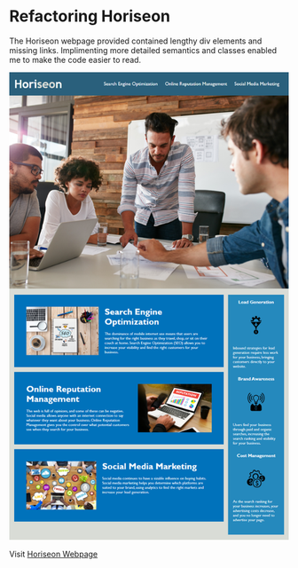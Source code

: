 # Refactoring Horiseon

The Horiseon webpage provided contained lengthy div elements and missing links. Implimenting more detailed semantics and classes enabled me to make the code easier to read. 

![Landing page for Horiseon](./assets/images/01-html-css-git-homework-demo.png)

Visit [Horiseon Webpage](https://kaylanprophet.github.io/refactor-homework/)
